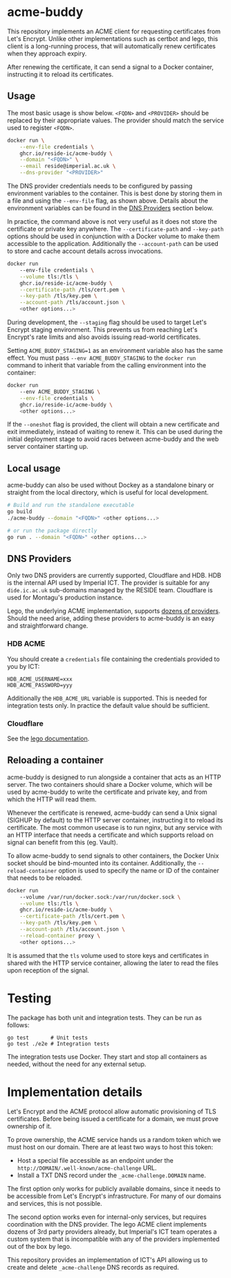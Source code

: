# acme-buddy

This repository implements an ACME client for requesting certificates from
Let's Encrypt. Unlike other implementations such as certbot and lego, this
client is a long-running process, that will automatically renew certificates
when they approach expiry.

After renewing the certificate, it can send a signal to a Docker container,
instructing it to reload its certificates.

## Usage

The most basic usage is show below. `<FQDN>` and `<PROVIDER>` should be
replaced by their appropriate values. The provider should match the service
used to register `<FQDN>`.

```sh
docker run \
    --env-file credentials \
    ghcr.io/reside-ic/acme-buddy \
    --domain "<FQDN>" \
    --email reside@imperial.ac.uk \
    --dns-provider "<PROVIDER>"
```

The DNS provider credentials needs to be configured by passing environment
variables to the container. This is best done by storing them in a file and
using the `--env-file` flag, as shown above. Details about the environment
variables can be found in the [DNS Providers](#dns-providers) section below.

In practice, the command above is not very useful as it does not store the
certificate or private key anywhere. The `--certificate-path` and `--key-path`
options should be used in conjunction with a Docker volume to make them
accessible to the application. Additionally the `--account-path` can be used to
store and cache account details across invocations.

```sh
docker run
    --env-file credentials \
    --volume tls:/tls \
    ghcr.io/reside-ic/acme-buddy \
    --certificate-path /tls/cert.pem \
    --key-path /tls/key.pem \
    --account-path /tls/account.json \
    <other options...>
```

During development, the `--staging` flag should be used to target Let's Encrypt
staging environment. This prevents us from reaching Let's Encrypt's rate limits
and also avoids issuing read-world certificates.

Setting `ACME_BUDDY_STAGING=1` as an environment variable also has the same
effect. You must pass `--env ACME_BUDDY_STAGING` to the `docker run` command to
inherit that variable from the calling environment into the container:

```sh
docker run
    --env ACME_BUDDY_STAGING \
    --env-file credentials \
    ghcr.io/reside-ic/acme-buddy \
    <other options...>
```

If the `--oneshot` flag is provided, the client will obtain a new certificate
and exit immediately, instead of waiting to renew it. This can be used during
the initial deployment stage to avoid races between acme-buddy and the web
server container starting up.

## Local usage

acme-buddy can also be used without Dockey as a standalone binary or straight
from the local directory, which is useful for local development.

```sh
# Build and run the standalone executable
go build
./acme-buddy --domain "<FQDN>" <other options...>

# or run the package directly
go run . --domain "<FQDN>" <other options...>
```

## DNS Providers

Only two DNS providers are currently supported, Cloudflare and HDB. HDB is the
internal API used by Imperial ICT. The provider is suitable for any
`dide.ic.ac.uk` sub-domains managed by the RESIDE team. Cloudflare is used for
Montagu's production instance.

Lego, the underlying ACME implementation, supports [dozens of providers][lego-dns].
Should the need arise, adding these providers to acme-buddy is an easy and
straightforward change.

[lego-dns]: https://go-acme.github.io/lego/dns/index.html

### HDB ACME

You should create a `credentials` file containing the credentials provided to
you by ICT:
```
HDB_ACME_USERNAME=xxx
HDB_ACME_PASSWORD=yyy
```

Additionally the `HDB_ACME_URL` variable is supported. This is needed for
integration tests only. In practice the default value should be sufficient.

### Cloudflare

See the [lego documentation][lego-cloudflare].

[lego-cloudflare]: https://go-acme.github.io/lego/dns/cloudflare/

## Reloading a container

acme-buddy is designed to run alongside a container that acts as an HTTP
server. The two containers should share a Docker volume, which will be used by
acme-buddy to write the certificate and private key, and from which the HTTP
will read them.

Whenever the certificate is renewed, acme-buddy can send a Unix signal (SIGHUP
by default) to the HTTP server container, instructing it to reload its
certificate. The most common usecase is to run nginx, but any service with an
HTTP interface that needs a certificate and which supports reload on signal can
benefit from this (eg. Vault).

To allow acme-buddy to send signals to other containers, the Docker Unix socket
should be bind-mounted into its container. Additionally, the
`--reload-container` option is used to specify the name or ID of the container
that needs to be reloaded.

```sh
docker run
    --volume /var/run/docker.sock:/var/run/docker.sock \
    --volume tls:/tls \
    ghcr.io/reside-ic/acme-buddy \
    --certificate-path /tls/cert.pem \
    --key-path /tls/key.pem \
    --account-path /tls/account.json \
    --reload-container proxy \
    <other options...>
```

It is assumed that the `tls` volume used to store keys and certificates in
shared with the HTTP service container, allowing the later to read the files
upon reception of the signal.

# Testing

The package has both unit and integration tests. They can be run as follows:
```
go test       # Unit tests
go test ./e2e # Integration tests
```

The integration tests use Docker. They start and stop all containers as needed,
without the need for any external setup.

# Implementation details

Let's Encrypt and the ACME protocol allow automatic provisioning of TLS
certificates. Before being issued a certificate for a domain, we must prove
ownership of it.

To prove ownership, the ACME service hands us a random token which we must host
on our domain. There are at least two ways to host this token:

- Host a special file accessible as an endpoint under the `http://DOMAIN/.well-known/acme-challenge` URL.
- Install a TXT DNS record under the `_acme-challenge.DOMAIN` name.

The first option only works for publicly available domains, since it needs to
be accessible from Let's Encrypt's infrastructure. For many of our domains and
services, this is not possible.

The second option works even for internal-only services, but requires
coordination with the DNS provider. The lego ACME client implements dozens of
3rd party providers already, but Imperial's ICT team operates a custom system
that is incompatible with any of the providers implemented out of the box by
lego.

This repository provides an implementation of ICT's API allowing us to create
and delete `_acme-challenge` DNS records as required.
